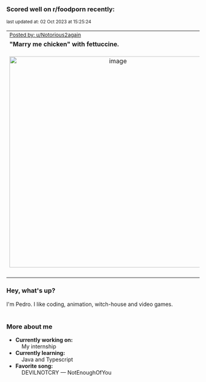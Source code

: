 ### Scored well on r/foodporn recently:

<p align="left"><sub>last updated at: 02 Oct 2023 at 15:25:24</sub></p>

|   |
| --- |
| <sub>[Posted by: u/Notorious2again][source]</sub> |
| **"Marry me chicken" with fettuccine.** | 
|<p align="center"> <img alt="image" src="https://i.redd.it/za4avlaatorb1.jpg" width="550" /> </p>|
|   |

### Hey, what's up?

I'm Pedro. I like coding, animation, witch-house and video games.<br><br>

### More about me
- **Currently working on:**  
&nbsp;&nbsp;&nbsp;&nbsp;My internship
- **Currently learning:**  
&nbsp;&nbsp;&nbsp;&nbsp;Java and Typescript
- **Favorite song:**  
&nbsp;&nbsp;&nbsp;&nbsp;DEVILNOTCRY — NotEnoughOfYou<br><br>

  



  
  
  
[linkedin]: https://linkedin.com/in/pedro-h-r-gomes-8a487b14a/
[gmail]: mailto:pilique11@gmail.com
[source]: https://reddit.com/r/FoodPorn/comments/16xik6r/marry_me_chicken_with_fettuccine/
[redditAPI]: https://www.reddit.com/dev/api/